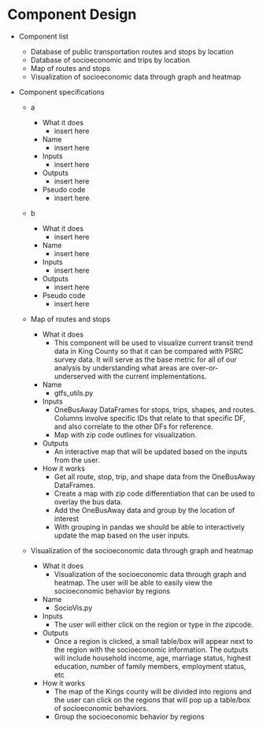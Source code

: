 # Component Design

* Component list
  - Database of public transportation routes and stops by location
  - Database of socioeconomic and trips by location
  - Map of routes and stops
  - Visualization of socioeconomic data through graph and heatmap

* Component specifications
  - a
    - What it does
       - insert here
    - Name
       - insert here
    - Inputs
       - insert here
    - Outputs
       - insert here
    - Pseudo code
       - insert here


  - b
    - What it does
      - insert here
    - Name
      - insert here
    - Inputs
      - insert here
    - Outputs
      - insert here
    - Pseudo code
      - insert here

  - Map of routes and stops
    - What it does
      - This component will be used to visualize current transit trend data in King
      County so that it can be compared with PSRC survey data.
      It will serve as the base metric for all of our analysis by understanding what
      areas are over-or-underserved with the current implementations.
    - Name
      - gtfs_utils.py
    - Inputs
      - OneBusAway DataFrames for stops, trips, shapes, and routes. Columns involve
      specific IDs that relate to that specific DF, and also correlate to the other
      DFs for reference.
      - Map with zip code outlines for visualization.
    - Outputs
      - An interactive map that will be updated based on the inputs from the user.
    - How it works
      - Get all route, stop, trip, and shape data from the OneBusAway DataFrames.
      - Create a map with zip code differentiation that can be used to overlay the
      bus data.
      - Add the OneBusAway data and group by the location of interest
      - With grouping in pandas we should be able to interactively update the map
      based on the user inputs.

  - Visualization of the socioeconomic data through graph and heatmap
    - What it does
      - Visualization of the socioeconomic data through graph and heatmap. The user will be able to easily view the socioeconomic behavior by regions
    - Name
      - SocioVis.py
    - Inputs
      - The user will either click on the region or type in the zipcode. 
    - Outputs
      - Once a region is clicked, a small table/box will appear next to the region with the socioeconomic information. The outputs will include household income, age, marriage status, highest education, number of family members, employment status, etc
    - How it works
      - The map of the Kings county will be divided into regions and the user can click on the regions that will pop up a table/box of socioeconomic behaviors. 
      - Group the socioeconomic behavior by regions
